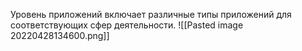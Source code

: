 Уровень приложений включает различные типы приложений для соответствующих сфер деятельности.
![[Pasted image 20220428134600.png]]